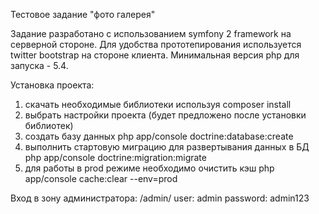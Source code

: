Тестовое задание "фото галерея"

Задание разработано с использованием symfony 2 framework на серверной стороне.
Для удобства прототепирования используется twitter bootstrap на стороне клиента.
Минимальная версия php для запуска - 5.4.

Установка проекта:
1) скачать необходимые библиотеки используя composer install
2) выбрать настройки проекта (будет предложено после установки библиотек)
3) создать базу данных php app/console doctrine:database:create
4) выполнить стартовую миграцию для развертывания данных в БД php app/console doctrine:migration:migrate
5) для работы в prod режиме необходимо очистить кэш php app/console cache:clear --env=prod

Вход в зону администратора:
/admin/
user: admin
password: admin123
